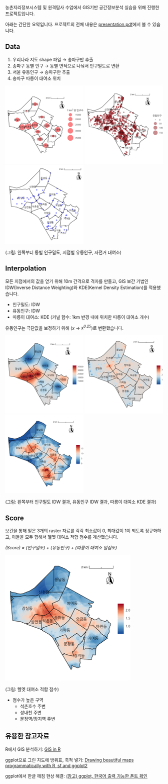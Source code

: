 농촌지리정보시스템 및 원격탐사 수업에서 GIS기반 공간정보분석 실습을 위해 진행한 프로젝트입니다.

아래는 간단한 요약입니다. 프로젝트의 전체 내용은 [presentation.pdf](doc/presentation.pdf)에서 볼 수 있습니다.

## Data

1. 우리나라 지도 shape 파일 → 송파구만 추출
2. 송파구 동별 인구 → 동별 면적으로 나눠서 인구밀도로 변환
3. 서울 유동인구 → 송파구만 추출
4. 송파구 따릉이 대여소 위치

<img src="outputs/pop_point.png" width="250"/>
<img src="outputs/fpop_point.png" width="250"/>
<img src="outputs/rental_point.png" width="250"/>

(그림: 왼쪽부터 동별 인구밀도, 지점별 유동인구, 자전거 대여소)

## Interpolation

모든 지점에서의 값을 얻기 위해 10m 간격으로 격자를 만들고, GIS 보간 기법인 IDW(Inverse Distance Weighting)와 KDE(Kernel Density Estimation)를 적용했습니다.

- 인구밀도: IDW
- 유동인구: IDW
- 따릉이 대여소: KDE (커널 함수: 1km 반경 내에 위치한 따릉이 대여소 개수)

유동인구는 극단값을 보정하기 위해 (*x* → *x<sup>0.25</sup>*)로 변환했습니다.

<img src="outputs/pop_map.png" width="250"/>
<img src="outputs/fpop.25_map.png" width="250"/>
<img src="outputs/rental_map.png" width="250"/>

(그림: 왼쪽부터 인구밀도 IDW 결과, 유동인구 IDW 결과, 따릉이 대여소 KDE 결과)

## Score

보간을 통해 얻은 3개의 raster 자료를 각각 최소값이 0, 최대값이 1이 되도록 정규화하고, 이들을 모두 합해서 헬멧 대여소 적합 점수를 계산했습니다.

*(Score) = (인구밀도) + (유동인구) + (따릉이 대여소 밀집도)*

<img src="outputs/score_map.png" width="400"/>

(그림: 헬멧 대여소 적합 점수)

- 점수가 높은 구역
    + 석촌호수 주변
    + 성내천 주변
    + 문정역/장지역 주변

## 유용한 참고자료

R에서 GIS 분석하기: [GIS in R](http://www.nickeubank.com/gis-in-r/)

ggplot으로 그린 지도에 방위표, 축척 넣기: [Drawing beautiful maps programmatically with R, sf and ggplot2](https://www.r-spatial.org/r/2018/10/25/ggplot2-sf.html)

ggplot에서 한글 깨짐 현상 해결: [(참고) ggplot, 한국어 출력 가능한 폰트 확인](https://dalulu.tistory.com/22)

